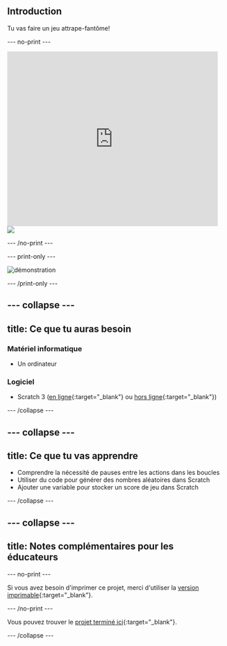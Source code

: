 ## Introduction

Tu vas faire un jeu attrape-fantôme!

\--- no-print \---

<div class="scratch-preview">
  <iframe allowtransparency="true" width="485" height="402" src="https://scratch.mit.edu/projects/embed/276874679/?autostart=false" frameborder="0" scrolling="no"></iframe>
  <img src="images/showcase-static.png">
</div>

\--- /no-print \---

\--- print-only \---

![démonstration](images/showcase-static.png)

\--- /print-only \---

## \--- collapse \---

## title: Ce que tu auras besoin

### Matériel informatique

- Un ordinateur

### Logiciel

- Scratch 3 ([en ligne](https://rpf.io/scratchon){:target="_blank"} ou [hors ligne](https://rpf.io/scratchoff){:target="_blank"})

\--- /collapse \---

## \--- collapse \---

## title: Ce que tu vas apprendre

- Comprendre la nécessité de pauses entre les actions dans les boucles
- Utiliser du code pour générer des nombres aléatoires dans Scratch
- Ajouter une variable pour stocker un score de jeu dans Scratch

\--- /collapse \---

## \--- collapse \---

## title: Notes complémentaires pour les éducateurs

\--- no-print \---

Si vous avez besoin d'imprimer ce projet, merci d'utiliser la [version imprimable](https://projects.raspberrypi.org/fr-FR/projects/ghostbusters/print){:target="_blank"}.

\--- /no-print \---

Vous pouvez trouver le [projet terminé ici](https://rpf.io/p/fr-FR/ghostbusters-get){:target="_blank"}.

\--- /collapse \---